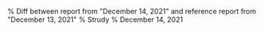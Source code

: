 % Diff between report from "December 14, 2021" and reference report from "December 13, 2021"
% Strudy
% December 14, 2021


